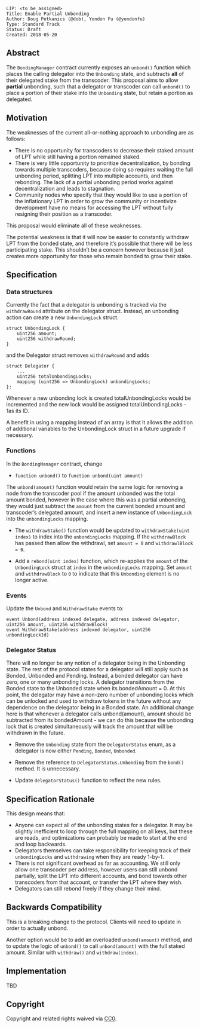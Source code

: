     LIP: <to be assigned>
    Title: Enable Partial Unbonding
    Author: Doug Petkanics (@dob), Yondon Fu (@yondonfu)
    Type: Standard Track
    Status: Draft
    Created: 2018-05-20

## Abstract

The `BondingManager` contract currently exposes an `unbond()` function which places the calling delegator into the `Unbonding` state, and subtracts **all** of their delegated stake from the transcoder. This proposal aims to allow **partial** unbonding, such that a delegator or transcoder can call `unbond()` to place a portion of their stake into the `Unbonding` state, but retain a portion as delegated.

## Motivation

The weaknesses of the current all-or-nothing approach to unbonding are as follows:

* There is no opportunity for transcoders to decrease their staked amount of LPT while still having a portion remained staked.
* There is very little opportunity to prioritize decentralization, by bonding towards multiple transcoders, because doing so requires waiting the full unbonding period, splitting LPT into multiple accounts, and then rebonding. The lack of a partial unbonding period works against decentralization and leads to stagnation.
* Community nodes who specify that they would like to use a portion of the inflationary LPT in order to grow the community or incentivize development have no means for accessing the LPT without fully resigning their position as a transcoder.

This proposal would eliminate all of these weaknesses.

The potential weakness is that it will now be easier to constantly withdraw LPT from the bonded state, and therefore it’s possible that there will be less participating stake. This shouldn’t be a concern however because it just creates more opportunity for those who remain bonded to grow their stake.

## Specification

### Data structures

Currently the fact that a delegator is unbonding is tracked via the `withdrawRound` attribute on the delegator struct. Instead, an unbonding action can create a new `UnbondingLock` struct.

```
struct UnbondingLock {
    uint256 amount;
    uint256 withdrawRound;
}
```

and the Delegator struct removes `withdrawRound` and adds

```
struct Delegator {
    ...
    uint256 totalUnbondingLocks;
    mapping (uint256 => UnbondingLock) unbondingLocks;
}:
```

Whenever a new unbonding lock is created totalUnbondingLocks would be incremented and the new lock would be assigned totalUnbondingLocks - 1as its ID.

A benefit in using a mapping instead of an array is that it allows the addition of additional variables to the UnbondingLock struct in a future upgrade if necessary.

### Functions

In the `BondingManager` contract, change

* `function unbond()` to `function unbond(uint amount)`

The `unbond(amount)` function would retain the same logic for removing a node from the transcoder pool if the amount unbonded was the total amount bonded, however in the case where this was a partial unbonding, they would just subtract the `amount` from the current bonded amount and transcoder’s delegated amount, and insert a new instance of `UnbondingLock` into the `unbondingLocks` mapping.

* The `withdrawStake()` function would be updated to `withdrawStake(uint index)` to index into the `unbondingLocks` mapping. If the `withdrawBlock` has passed then allow the withdrawl, set `amount = 0` and `withdrawlBlock = 0`.

* Add a `rebond(uint index)` function, which re-applies the `amount` of the `UnbondingLock` struct at `index` in the `unbondingLocks` mapping. Set `amount` and `withdrawBlock` to `0` to indicate that this `Unbonding` element is no longer active.

### Events

Update the `Unbond` and `WithdrawStake` events to:

```
event Unbond(address indexed delegate, address indexed delegator, uint256 amount, uint256 withdrawBlock)
event WithdrawStake(address indexed delegator, uint256 unbondingLockId)
```

### Delegator Status

There will no longer be any notion of a delegator being in the Unbonding state. The rest of the protocol states for a delegator will still apply such as Bonded, Unbonded and Pending. Instead, a bonded delegator can have zero, one or many unbonding locks. A delegator transitions from the Bonded state to the Unbonded state when its bondedAmount = 0. At this point, the delegator may have a non-zero number of unbonding locks which can be unlocked and used to withdraw tokens in the future without any dependence on the delegator being in a Bonded state. An additional change here is that whenever a delegator calls unbond(amount), amount should be subtracted from its bondedAmount - we can do this because the unbonding lock that is created simultaneously will track the amount that will be withdrawn in the future.

* Remove the `Unbonding` state from the `DelegatorStatus` enum, as a delegator is now either `Pending`, `Bonded`, `Unbonded`.

* Remove the reference to `DelegatorStatus.Unbonding` from the `bond()` method. It is unnecessary.

* Update `delegatorStatus()` function to reflect the new rules.


## Specification Rationale

This design means that:

* Anyone can expect all of the unbonding states for a delegator. It may be slightly inefficient to loop through the full mapping on all keys, but these are reads, and optimizations can probably be made to start at the end and loop backwards.
* Delegators themselves can take responsibility for keeping track of their `unbondingLocks` and `withdrawing` when they are ready 1-by-1.
* There is not significant overhead as far as accounting. We still only allow one transcoder per address, however users can still unbond partially, split the LPT into different accounts, and bond towards other transcoders from that account, or transfer the LPT where they wish.
* Delegators can still rebond freely if they change their mind.

## Backwards Compatibility

This is a breaking change to the protocol. Clients will need to update in order to actually unbond. 

Another option would be to add an overloaded `unbond(amount)` method, and to update the logic of `unbond()` to call `unbond(amount)` with the full staked amount. Similar with `withdraw()` and `withdraw(index)`.

## Implementation

TBD

## Copyright

Copyright and related rights waived via [CC0](https://creativecommons.org/publicdomain/zero/1.0/).

